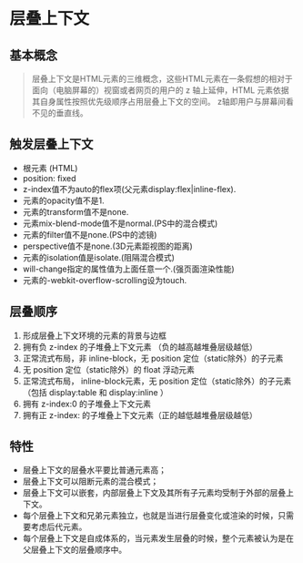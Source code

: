 # 层叠上下文

## 基本概念
>层叠上下文是HTML元素的三维概念，这些HTML元素在一条假想的相对于面向（电脑屏幕的）视窗或者网页的用户的 z 轴上延伸，HTML 元素依据其自身属性按照优先级顺序占用层叠上下文的空间。 
z轴即用户与屏幕间看不见的垂直线。

## 触发层叠上下文
- 根元素 (HTML)
- position: fixed
- z-index值不为auto的flex项(父元素display:flex|inline-flex).
- 元素的opacity值不是1.
- 元素的transform值不是none.
- 元素mix-blend-mode值不是normal.(PS中的混合模式)
- 元素的filter值不是none.(PS中的滤镜)
- perspective值不是none.(3D元素距视图的距离)
- 元素的isolation值是isolate.(阻隔混合模式)
- will-change指定的属性值为上面任意一个.(强页面渲染性能)
- 元素的-webkit-overflow-scrolling设为touch.


## 层叠顺序
1. 形成层叠上下文环境的元素的背景与边框
1. 拥有负 z-index 的子堆叠上下文元素 （负的越高越堆叠层级越低）
1. 正常流式布局，非 inline-block，无 position 定位（static除外）的子元素
1. 无 position 定位（static除外）的 float 浮动元素
1. 正常流式布局， inline-block元素，无 position 定位（static除外）的子元素（包括 display:table 和 display:inline ）
1. 拥有 z-index:0 的子堆叠上下文元素
1. 拥有正 z-index: 的子堆叠上下文元素（正的越低越堆叠层级越低）


## 特性
- 层叠上下文的层叠水平要比普通元素高；
- 层叠上下文可以阻断元素的混合模式；
- 层叠上下文可以嵌套，内部层叠上下文及其所有子元素均受制于外部的层叠上下文。
- 每个层叠上下文和兄弟元素独立，也就是当进行层叠变化或渲染的时候，只需要考虑后代元素。
- 每个层叠上下文是自成体系的，当元素发生层叠的时候，整个元素被认为是在父层叠上下文的层叠顺序中。